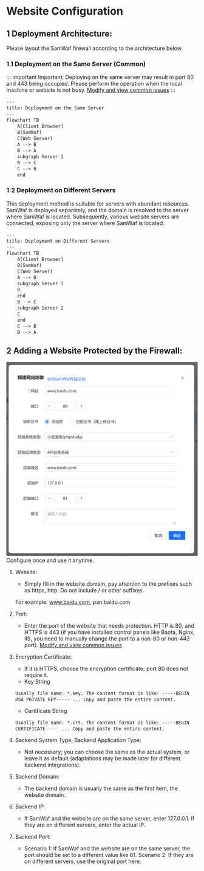 # Website Configuration

## 1 Deployment Architecture:
Please layout the SamWaf firewall according to the architecture below.

### 1.1 Deployment on the Same Server (Common)
::: important
Important: Deploying on the same server may result in port 80 and 443 being occupied. Please perform the operation when the local machine or website is not busy. [Modify and view common issues](./Question.md#_1-端口80-被占用情况)
:::

```mermaid
---
title: Deployment on the Same Server
---
flowchart TB
    A[Client Browser]
	B(SamWaf)
	C(Web Server)
	A --> B  
	B --> A
	subgraph Server 1
    B --> C
    C --> B
    end
```

### 1.2 Deployment on Different Servers
This deployment method is suitable for servers with abundant resources. SamWaf is deployed separately, and the domain is resolved to the server where SamWaf is located. Subsequently, various website servers are connected, exposing only the server where SamWaf is located.

```mermaid
---
title: Deployment on Different Servers
---
flowchart TB
    A[Client Browser]
	B(SamWaf)
	C(Web Server)
	A --> B  
	subgraph Server 1
    B 
    end  
	B --> C
	subgraph Server 2 
    C
    end
	C --> B
	B --> A 
```

## 2 Adding a Website Protected by the Firewall:
![Add a website protected by SamWaf Firewall](/images/add_host.png)
Configure once and use it anytime.

1. Website:
    - Simply fill in the website domain, pay attention to the prefixes such as https, http. Do not include / or other suffixes.
	
	For example: www.baidu.com, pan.baidu.com
	
2. Port:
    - Enter the port of the website that needs protection. HTTP is 80, and HTTPS is 443 (if you have installed control panels like Baota, Nginx, IIS, you need to manually change the port to a non-80 or non-443 port). [Modify and view common issues](./Question.md#_1-端口80-被占用情况)
3. Encryption Certificate:
    - If it is HTTPS, choose the encryption certificate; port 80 does not require it.
	- Key String
	```
	Usually file name: *.key. The content format is like: -----BEGIN RSA PRIVATE KEY----- ... Copy and paste the entire content.
	```
	- Certificate String
	```
	Usually file name: *.crt. The content format is like: -----BEGIN CERTIFICATE----- ... Copy and paste the entire content.
	```
	
4. Backend System Type, Backend Application Type:
    - Not necessary; you can choose the same as the actual system, or leave it as default (adaptations may be made later for different backend integrations).
5. Backend Domain:
    - The backend domain is usually the same as the first item, the website domain.
6. Backend IP:
    - If SamWaf and the website are on the same server, enter 127.0.0.1. If they are on different servers, enter the actual IP.
7. Backend Port:
    - Scenario 1: If SamWaf and the website are on the same server, the port should be set to a different value like 81. Scenario 2: If they are on different servers, use the original port here.